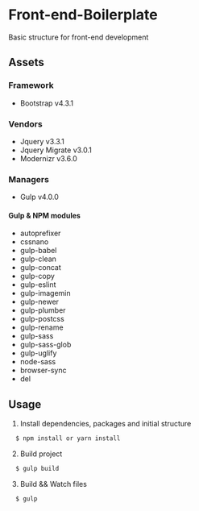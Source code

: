 # Front-end-Boilerplate
Basic structure for front-end development

## Assets

### Framework
- Bootstrap v4.3.1

### Vendors
- Jquery v3.3.1
- Jquery Migrate v3.0.1
- Modernizr v3.6.0

### Managers
- Gulp v4.0.0

#### Gulp & NPM modules
- autoprefixer
- cssnano
- gulp-babel
- gulp-clean
- gulp-concat
- gulp-copy
- gulp-eslint
- gulp-imagemin
- gulp-newer
- gulp-plumber
- gulp-postcss
- gulp-rename
- gulp-sass
- gulp-sass-glob
- gulp-uglify
- node-sass
- browser-sync
- del

## Usage

1. Install dependencies, packages and initial structure

```sh
  $ npm install or yarn install
  ```
2. Build project

```sh
  $ gulp build
  ```
3. Build && Watch files

```sh
  $ gulp
  ```